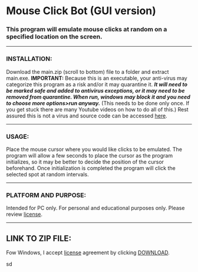 # __Mouse Click Bot (GUI version)__

### This program will emulate mouse clicks at random on a specified location on the screen. 
___
### INSTALLATION:
Download the main.zip (scroll to bottom) file to a folder and extract main.exe. **IMPORTANT:**  Because this is an executable, your anti-virus may categorize this program as a risk and/or it may quarantine it. ***It will need to be marked safe and added to antivirus exceptions, or it may need to be removed from quarantine. When run, windows may block it and you need to choose more options>run anyway.*** (This needs to be done only once. If you get stuck there are many Youtube videos on how to do all of this.) Rest assured this is not a virus and source code can be accessed [here](https://github.com/Imranazeb/MouseBotGUI/blob/master/main.py). 
___
### USAGE:
Place the mouse cursor where you would like clicks to be emulated. The program will allow a few seconds to place the cursor as the program initializes, so it may be better to decide the position of the cursor beforehand. Once initialization is completed the program will click the selected spot at random intervals. 
___
### PLATFORM AND PURPOSE:
Intended for PC only. For personal and educational purposes only. Please review [license](https://github.com/Imranazeb/MouseBotGUI/blob/master/LICENSE.md). 
___
## LINK TO ZIP FILE:
Fow Windows, I accept [license](https://github.com/Imranazeb/MouseBotGUI/blob/master/LICENSE.md) agreement by clicking [DOWNLOAD](https://github.com/Imranazeb/MouseBotGUI/releases/download/v1.00/BOT_Win.exe).

sd
